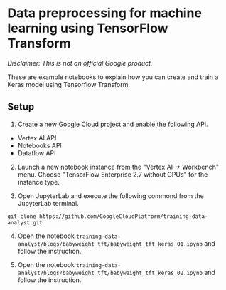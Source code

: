 # Data preprocessing for machine learning using TensorFlow Transform 

*Disclaimer: This is not an official Google product.*

These are example notebooks to explain how you can create and train a Keras model using Tensorflow Transform.

## Setup

1. Create a new Google Cloud project and enable the following API. 
- Vertex AI API
- Notebooks API
- Dataflow API

2. Launch a new notebook instance from the "Vertex AI -> Workbench" menu. Choose "TensorFlow Enterprise 2.7 without GPUs" for the instance type.

3. Open JupyterLab and execute the following commond from the JupyterLab terminal.

```
git clone https://github.com/GoogleCloudPlatform/training-data-analyst.git
```

4. Open the notebook `training-data-analyst/blogs/babyweight_tft/babyweight_tft_keras_01.ipynb` and follow the instruction.

5. Open the notebook `training-data-analyst/blogs/babyweight_tft/babyweight_tft_keras_02.ipynb` and follow the instruction.

